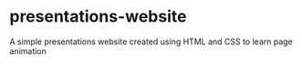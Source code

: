 # presentations-website
A simple presentations website created using HTML and CSS to learn page animation
